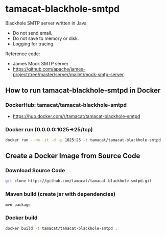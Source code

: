 # tamacat-blackhole-smtpd

Blackhole SMTP server written in Java
  * Do not send email.
  * Do not save to memory or disk.
  * Logging for tracing.
  
Reference code:
  * James Mock SMTP server
  * https://github.com/apache/james-project/tree/master/server/mailet/mock-smtp-server

## How to run tamacat-blackhole-smtpd in Docker

### DockerHub: tamacat/tamacat-blackhole-smtpd
* https://hub.docker.com/r/tamacat/tamacat-blackhole-smtpd

### Docker run (0.0.0.0:1025->25/tcp)

```sh
docker run --rm -it -d -p 1025:25 -t tamacat/tamacat-blackhole-smtpd
```


## Create a Docker Image from Source Code

### Download Source Code
```sh
git clone https://github.com/tamacat/tamacat-blackhole-smtpd.git
```

### Maven build (create jar with dependencies)
```sh
mvn package
```

### Docker build
```sh
docker build -t tamacat/tamacat-blackhole-smtpd .
```

